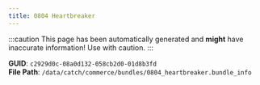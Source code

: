 ```yaml
---
title: 0804 Heartbreaker
---
```


:::caution
This page has been automatically generated and **might** have inaccurate information!
Use with caution.
:::

**GUID**: `c2929d0c-08a0d132-058cb2d0-01d8b3fd`  
**File Path**: `/data/catch/commerce/bundles/0804_heartbreaker.bundle_info`
